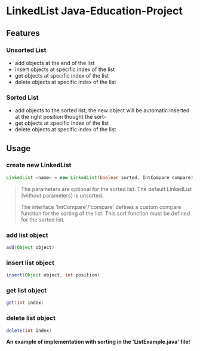 LinkedList Java-Education-Project
===

## Features

### Unsorted List

* add objects at the end of the list
* insert objects at specific index of the list
* get objects at specific index of the list
* delete objects at specific index of the list

### Sorted List

* add objects to the sorted list; the new object will be automatic inserted at the right position thought the sort-
* get objects at specific index of the list
* delete objects at specific index of the list

## Usage

### create new LinkedList
```java
LinkedList <name> = new LinkedList(boolean sorted, IntCompare compare);
```

> The parameters are optional for the sorted list. The default LinkedList (without parameters) is unsorted.
>
> The interface 'IntCompare'/'compare' defines a custom compare function for the sorting of the list.
> This sort function must be defined for the sorted list.

### add list object
```java
add(Object object)
```

### insert list object
```java
insert(Object object, int position)
```

### get list object
```java
get(int index)
```

### delete list object
```java
delete(int index)
```
**An example of implementation with sorting in the 'ListExample.java' file!**
